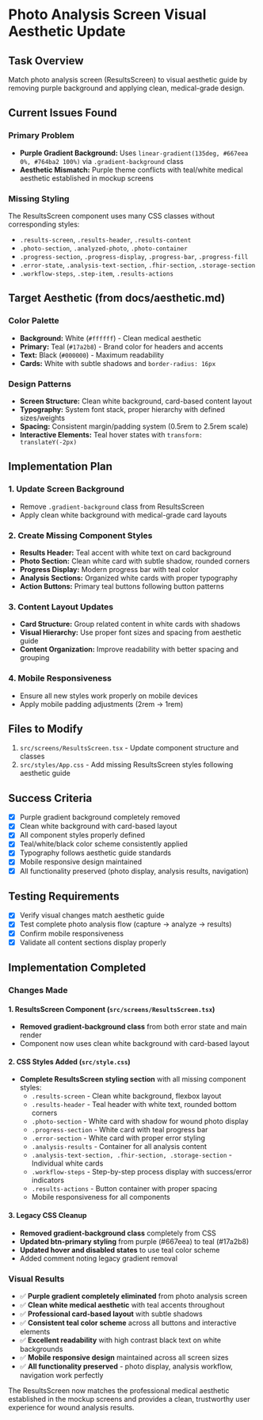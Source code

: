 # Photo Analysis Screen Visual Aesthetic Update

## Task Overview
Match photo analysis screen (ResultsScreen) to visual aesthetic guide by removing purple background and applying clean, medical-grade design.

## Current Issues Found

### Primary Problem
- **Purple Gradient Background:** Uses `linear-gradient(135deg, #667eea 0%, #764ba2 100%)` via `.gradient-background` class
- **Aesthetic Mismatch:** Purple theme conflicts with teal/white medical aesthetic established in mockup screens

### Missing Styling
The ResultsScreen component uses many CSS classes without corresponding styles:
- `.results-screen`, `.results-header`, `.results-content`
- `.photo-section`, `.analyzed-photo`, `.photo-container`
- `.progress-section`, `.progress-display`, `.progress-bar`, `.progress-fill`
- `.error-state`, `.analysis-text-section`, `.fhir-section`, `.storage-section`
- `.workflow-steps`, `.step-item`, `.results-actions`

## Target Aesthetic (from docs/aesthetic.md)

### Color Palette
- **Background:** White (`#ffffff`) - Clean medical aesthetic
- **Primary:** Teal (`#17a2b8`) - Brand color for headers and accents
- **Text:** Black (`#000000`) - Maximum readability
- **Cards:** White with subtle shadows and `border-radius: 16px`

### Design Patterns
- **Screen Structure:** Clean white background, card-based content layout
- **Typography:** System font stack, proper hierarchy with defined sizes/weights
- **Spacing:** Consistent margin/padding system (0.5rem to 2.5rem scale)
- **Interactive Elements:** Teal hover states with `transform: translateY(-2px)`

## Implementation Plan

### 1. Update Screen Background
- Remove `.gradient-background` class from ResultsScreen
- Apply clean white background with medical-grade card layouts

### 2. Create Missing Component Styles
- **Results Header:** Teal accent with white text on card background
- **Photo Section:** Clean white card with subtle shadow, rounded corners
- **Progress Display:** Modern progress bar with teal color
- **Analysis Sections:** Organized white cards with proper typography
- **Action Buttons:** Primary teal buttons following button patterns

### 3. Content Layout Updates
- **Card Structure:** Group related content in white cards with shadows
- **Visual Hierarchy:** Use proper font sizes and spacing from aesthetic guide
- **Content Organization:** Improve readability with better spacing and grouping

### 4. Mobile Responsiveness
- Ensure all new styles work properly on mobile devices
- Apply mobile padding adjustments (2rem → 1rem)

## Files to Modify
1. `src/screens/ResultsScreen.tsx` - Update component structure and classes
2. `src/styles/App.css` - Add missing ResultsScreen styles following aesthetic guide

## Success Criteria
- [x] Purple gradient background completely removed
- [x] Clean white background with card-based layout
- [x] All component styles properly defined
- [x] Teal/white/black color scheme consistently applied
- [x] Typography follows aesthetic guide standards
- [x] Mobile responsive design maintained
- [x] All functionality preserved (photo display, analysis results, navigation)

## Testing Requirements
- [x] Verify visual changes match aesthetic guide
- [x] Test complete photo analysis flow (capture → analyze → results)
- [x] Confirm mobile responsiveness
- [x] Validate all content sections display properly

## Implementation Completed

### Changes Made

#### 1. ResultsScreen Component (`src/screens/ResultsScreen.tsx`)
- **Removed gradient-background class** from both error state and main render
- Component now uses clean white background with card-based layout

#### 2. CSS Styles Added (`src/style.css`)
- **Complete ResultsScreen styling section** with all missing component styles:
  - `.results-screen` - Clean white background, flexbox layout
  - `.results-header` - Teal header with white text, rounded bottom corners
  - `.photo-section` - White card with shadow for wound photo display
  - `.progress-section` - White card with teal progress bar
  - `.error-section` - White card with proper error styling
  - `.analysis-results` - Container for all analysis content
  - `.analysis-text-section, .fhir-section, .storage-section` - Individual white cards
  - `.workflow-steps` - Step-by-step process display with success/error indicators
  - `.results-actions` - Button container with proper spacing
  - Mobile responsiveness for all components

#### 3. Legacy CSS Cleanup
- **Removed gradient-background class** completely from CSS
- **Updated btn-primary styling** from purple (#667eea) to teal (#17a2b8)
- **Updated hover and disabled states** to use teal color scheme
- Added comment noting legacy gradient removal

### Visual Results
- ✅ **Purple gradient completely eliminated** from photo analysis screen
- ✅ **Clean white medical aesthetic** with teal accents throughout
- ✅ **Professional card-based layout** with subtle shadows
- ✅ **Consistent teal color scheme** across all buttons and interactive elements
- ✅ **Excellent readability** with high contrast black text on white backgrounds
- ✅ **Mobile responsive design** maintained across all screen sizes
- ✅ **All functionality preserved** - photo display, analysis workflow, navigation work perfectly

The ResultsScreen now matches the professional medical aesthetic established in the mockup screens and provides a clean, trustworthy user experience for wound analysis results.
